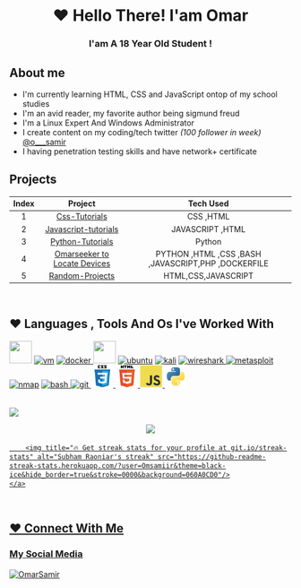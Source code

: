 <h1 align="center"> ❤ Hello There! I'am Omar</h1>

<h3 align="center"> I'am A 18 Year Old Student ! </h3>

## About me

* I'm currently learning HTML, CSS and JavaScript ontop of my school studies
* I'm an avid reader, my favorite author being sigmund freud
* I'm a Linux Expert And Windows Administrator
* I create content on my coding/tech twitter <em>(100 follower in week)</em> [@o___samir](https://twitter.com/o___samir)
* I having penetration testing skills and have network+ certificate 
## Projects

| Index | Project | Tech Used |
|:------:|:-----------------:|:------:|
|   1  |[Css-Tutorials](https://github.com/Omsamiir/Css.git)| CSS ,HTML |
|   2  |[Javascript-tutorials](https://github.com/Omsamiir/JAVASCRIPT.git)| JAVASCRIPT ,HTML |
|   3  |[Python-Tutorials](https://github.com/Omsamiir/PYTHON.git)| Python |
|   4  |[Omarseeker to Locate Devices](https://github.com/Omsamiir/omar-seeker.git)| PYTHON ,HTML ,CSS ,BASH ,JAVASCRIPT,PHP ,DOCKERFILE|
|   5  |[Random-Projects](https://github.com/Omsamiir/Random-Projects.git)| HTML,CSS,JAVASCRIPT|

<br>


## ❤ Languages , Tools And Os I've Worked With

<p align="left"> <a href="https://comptiawebsite.blob.core.windows.net" target="_blank"> <img src="https://comptiawebsite.blob.core.windows.net/webcontent/images/default-source/siteicons/logonetworkplus.svg?sfvrsn=1ca21668_2" width="40" height="40"></a> <a href="https://img.icons8.com/" target="_blank"> <img src="https://img.icons8.com/fluency/2x/old-vmware-logo.png" alt="vm" width="40" height="40"></a> <a href="https://img.icons8.com/" target="_blank"> <img src="https://img.icons8.com/fluency/2x/docker.png" alt="docker" width="40" height="40" > </a>  <a href="https://www.redhat.com/" target="_blank"> <img src="https://www.redhat.com/misc/favicon.ico" alt"redhat" width="40" height="40"></a>  <a href="https://img.icons8.com/" target="_blank"> <img src="https://img.icons8.com/color/2x/ubuntu.png" alt="ubuntu" width="40" height="40"></a> <a href="https://icons8.com/icons/set/kali-linux" target="_blank"> <img src="https://img.icons8.com/color/344/kali-linux.png" alt="kali" width="40" height="40"></a> <a href="https://kali.org" target="_blank"> <img src="https://www.kali.org/images/tool-logo-wireshark.svg" alt="wireshark" width="40" height="40"> </a> <a href="https://www.kali.org/" target="_blank"> <img src="https://www.kali.org/images/tool-logo-metasploit.svg" alt="metasploit" width="40" height="40"> </a>  <a href="https://www.kali.org/" target="_blank"> <img src="https://www.kali.org/images/tool-logo-nmap.svg" alt="nmap" width="40" height="40"/></a> <a href="https://www.gnu.org/software/bash/" target="_blank"> <img src="https://www.vectorlogo.zone/logos/gnu_bash/gnu_bash-icon.svg" alt="bash" width="40" height="40"/> </a> <a href="https://git-scm.com/" target="_blank"> <img src="https://www.vectorlogo.zone/logos/git-scm/git-scm-icon.svg" alt="git" width="40" height="40"/> </a>  <a href="https://www.w3schools.com/css/" target="_blank"> <img src="https://raw.githubusercontent.com/devicons/devicon/master/icons/css3/css3-original-wordmark.svg" alt="css3" width="40" height="40"/> </a>  <a href="https://www.w3.org/html/" target="_blank"> <img src="https://raw.githubusercontent.com/devicons/devicon/master/icons/html5/html5-original-wordmark.svg" alt="html5" width="40" height="40"/> </a> <a href="https://developer.mozilla.org/en-US/docs/Web/JavaScript" target="_blank"> <img src="https://raw.githubusercontent.com/devicons/devicon/master/icons/javascript/javascript-original.svg" alt="javascript" width="40" height="40"/> </a> <a href="https://www.python.org" target="_blank"> <img src="https://raw.githubusercontent.com/devicons/devicon/master/icons/python/python-original.svg" alt="python" width="40" height="40"/> </a> </p>
<br>





  <img align="center" height="200em" src="https://github-readme-stats.vercel.app/api/top-langs/?username=omsamiir&theme=dark&layout=compact" />
  
  
<p align="center">
    <a href="https://github.com/Omsamiir">
        <img src="https://github-readme-stats.vercel.app/api?username=omsamiir&theme=dark&show_icons=true" />

        <img title="🔥 Get streak stats for your profile at git.io/streak-stats" alt="Subham Raoniar's streak" src="https://github-readme-streak-stats.herokuapp.com/?user=Omsamiir&theme=black-ice&hide_border=true&stroke=0000&background=060A0CD0"/>
    </a>
</p>


<br>


## ❤ Connect With Me


<h3 align="left" color="red">My Social Media</h3>
<p align="left">

<a href="https://twitter.com/o___samir" target="blank"><img align="center" src="https://raw.githubusercontent.com/rahuldkjain/github-profile-readme-generator/master/src/images/icons/Social/twitter.svg" alt="OmarSamir" height="30" width="40" /></a>

</p>
<br>


